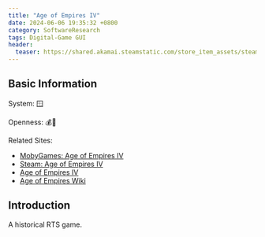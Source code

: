```yaml
---
title: "Age of Empires IV"
date: 2024-06-06 19:35:32 +0800
category: SoftwareResearch
tags: Digital-Game GUI
header:
  teaser: https://shared.akamai.steamstatic.com/store_item_assets/steam/apps/1466860/header.jpg?t=1708710025
---
```


## Basic Information

System: 🪟

Openness: 💰📕

Related Sites:

* [MobyGames: Age of Empires IV](https://www.mobygames.com/game/174359/age-of-empires-iv/)
* [Steam: Age of Empires IV](https://store.steampowered.com/app/1466860/Age_of_Empires_IV_Anniversary_Edition/)
* [Age of Empires IV](https://www.ageofempires.com/games/age-of-empires-iv/)
* [Age of Empires Wiki](https://ageofempires.fandom.com/wiki/Age_of_Empires_Series_Wiki)

## Introduction

A historical RTS game.
